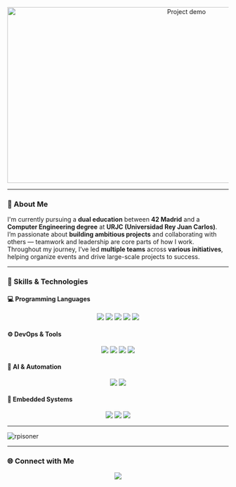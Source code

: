 <!-- Banner with video -->
<p align="center">
  <img src="/assets/banner.gif" alt="Project demo" width="800" height="400" />
</p>

---

### 🚀 About Me

I'm currently pursuing a **dual education** between **42 Madrid** and a **Computer Engineering degree** at **URJC (Universidad Rey Juan Carlos)**.  
I’m passionate about **building ambitious projects** and collaborating with others — teamwork and leadership are core parts of how I work.  
Throughout my journey, I’ve led **multiple teams** across **various initiatives**, helping organize events and drive large-scale projects to success.

---

### 🧠 Skills & Technologies

#### 💻 Programming Languages
<p align="center">
  <img src="https://img.shields.io/badge/C-00599C?style=for-the-badge&logo=c&logoColor=white"/>
  <img src="https://img.shields.io/badge/C++-00599C?style=for-the-badge&logo=cplusplus&logoColor=white"/>
  <img src="https://img.shields.io/badge/Java-007396?style=for-the-badge&logo=java&logoColor=white"/>
  <img src="https://img.shields.io/badge/Python-3776AB?style=for-the-badge&logo=python&logoColor=white"/>
  <img src="https://img.shields.io/badge/Rust-000000?style=for-the-badge&logo=rust&logoColor=white"/>
</p>

#### ⚙️ DevOps & Tools
<p align="center">
  <img src="https://img.shields.io/badge/Linux-FCC624?style=for-the-badge&logo=linux&logoColor=black"/>
  <img src="https://img.shields.io/badge/Docker-2496ED?style=for-the-badge&logo=docker&logoColor=white"/>
  <img src="https://img.shields.io/badge/Kubernetes-326CE5?style=for-the-badge&logo=kubernetes&logoColor=white"/>
  <img src="https://img.shields.io/badge/Jenkins-D24939?style=for-the-badge&logo=jenkins&logoColor=white"/>
</p>

#### 🤖 AI & Automation
<p align="center">
  <img src="https://img.shields.io/badge/MCP-FF6B6B?style=for-the-badge&logo=brain&logoColor=white"/>
  <img src="https://img.shields.io/badge/n8n-1A1A1A?style=for-the-badge&logo=n8n&logoColor=EA4E3A"/>
</p>

#### 🔧 Embedded Systems
<p align="center">
  <img src="https://img.shields.io/badge/Raspberry%20Pi-A22846?style=for-the-badge&logo=raspberrypi&logoColor=white"/>
  <img src="https://img.shields.io/badge/Arduino-00979D?style=for-the-badge&logo=arduino&logoColor=white"/>
  <img src="https://img.shields.io/badge/ESP32-000000?style=for-the-badge&logo=espressif&logoColor=white"/>
</p>

---

<p><img align="center" src="https://github-readme-stats.vercel.app/api/top-langs?username=rpisoner&show_icons=true&locale=en&layout=compact" alt="rpisoner" /></p>

---

### 🌐 Connect with Me

<p align="center">
  <a href="https://www.linkedin.com/in/rub%C3%A9n-pisonero-a623a3243/" target="_blank">
    <img src="https://img.shields.io/badge/LinkedIn-0077B5?style=for-the-badge&logo=linkedin&logoColor=white"/>
  </a>
</p>
